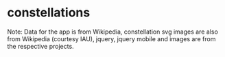 constellations
==============

Note: Data for the app is from Wikipedia, constellation svg images are also from Wikipedia (courtesy IAU), jquery, jquery mobile and images are from the respective projects.
